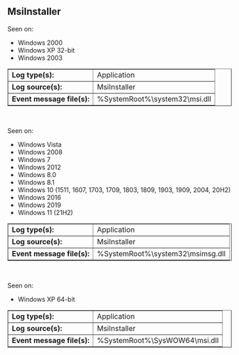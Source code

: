 ## MsiInstaller

Seen on:
* Windows 2000
* Windows XP 32-bit
* Windows 2003

<table border="1" class="docutils">
  <tbody>
    <tr>
      <td><b>Log type(s):</b></td>
      <td>Application</td>
    </tr>
    <tr>
      <td><b>Log source(s):</b></td>
      <td>MsiInstaller</td>
    </tr>
    <tr>
      <td><b>Event message file(s):</b></td>
      <td>%SystemRoot%\system32\msi.dll</td>
    </tr>
  </tbody>
</table>

&nbsp;

Seen on:
* Windows Vista
* Windows 2008
* Windows 7
* Windows 2012
* Windows 8.0
* Windows 8.1
* Windows 10 (1511, 1607, 1703, 1709, 1803, 1809, 1903, 1909, 2004, 20H2)
* Windows 2016
* Windows 2019
* Windows 11 (21H2)

<table border="1" class="docutils">
  <tbody>
    <tr>
      <td><b>Log type(s):</b></td>
      <td>Application</td>
    </tr>
    <tr>
      <td><b>Log source(s):</b></td>
      <td>MsiInstaller</td>
    </tr>
    <tr>
      <td><b>Event message file(s):</b></td>
      <td>%SystemRoot%\system32\msimsg.dll</td>
    </tr>
  </tbody>
</table>

&nbsp;

Seen on:
* Windows XP 64-bit

<table border="1" class="docutils">
  <tbody>
    <tr>
      <td><b>Log type(s):</b></td>
      <td>Application</td>
    </tr>
    <tr>
      <td><b>Log source(s):</b></td>
      <td>MsiInstaller</td>
    </tr>
    <tr>
      <td><b>Event message file(s):</b></td>
      <td>%SystemRoot%\SysWOW64\msi.dll</td>
    </tr>
  </tbody>
</table>

&nbsp;

